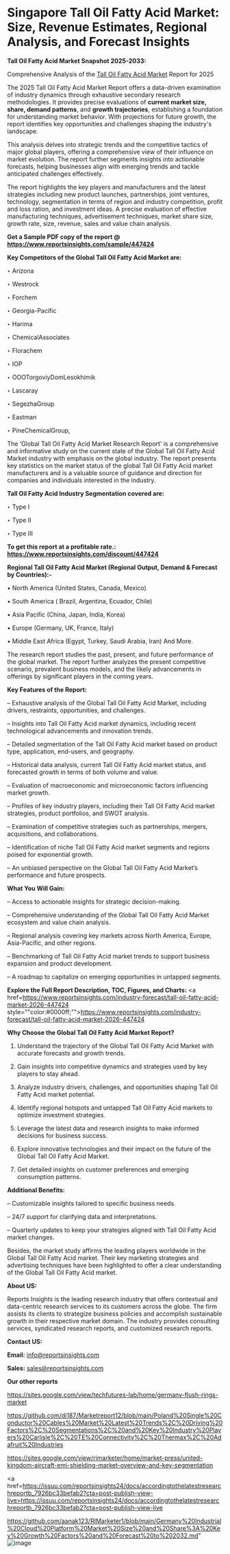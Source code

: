 # Singapore Tall Oil Fatty Acid Market: Size, Revenue Estimates, Regional Analysis, and Forecast Insights

<strong>Tall Oil Fatty Acid Market Snapshot 2025-2033:</strong>

Comprehensive Analysis of the <a href=https://www.reportsinsights.com/sample/447424>Tall Oil Fatty Acid Market</a> Report for 2025

The 2025 Tall Oil Fatty Acid Market Report offers a data-driven examination of industry dynamics through exhaustive secondary research methodologies. It provides precise evaluations of <strong>current market size, share, demand patterns</strong>, and <strong>growth trajectories</strong>, establishing a foundation for understanding market behavior. With projections for future growth, the report identifies key opportunities and challenges shaping the industry's landscape.

This analysis delves into strategic trends and the competitive tactics of major global players, offering a comprehensive view of their influence on market evolution. The report further segments insights into actionable forecasts, helping businesses align with emerging trends and tackle anticipated challenges effectively.

The report highlights the key players and manufacturers and the latest strategies including new product launches, partnerships, joint ventures, technology, segmentation in terms of region and industry competition, profit and loss ration, and investment ideas. A precise evaluation of effective manufacturing techniques, advertisement techniques, market share size, growth rate, size, revenue, sales and value chain analysis.

<strong>Get a Sample PDF copy of the report @ <a href=https://www.reportsinsights.com/sample/447424 style=color:#0000ff;>https://www.reportsinsights.com/sample/447424</a></strong>

<strong>Key Competitors of the Global Tall Oil Fatty Acid Market are:</strong>

‣ Arizona

‣ Westrock

‣ Forchem

‣ Georgia-Pacific

‣ Harima

‣ ChemicalAssociates

‣ Florachem

‣ IOP

‣ OOOTorgoviyDomLesokhimik

‣ Lascaray

‣ SegezhaGroup

‣ Eastman

‣ PineChemicalGroup,

The ‘Global Tall Oil Fatty Acid Market Research Report’ is a comprehensive and informative study on the current state of the Global Tall Oil Fatty Acid Market industry with emphasis on the global industry. The report presents key statistics on the market status of the global Tall Oil Fatty Acid market manufacturers and is a valuable source of guidance and direction for companies and individuals interested in the industry.

<strong>Tall Oil Fatty Acid Industry Segmentation covered are:</strong>

‣ Type I

‣ Type II

‣ Type III

<strong>To get this report at a profitable rate.: <a href=https://www.reportsinsights.com/discount/447424 style=color:#0000ff;>https://www.reportsinsights.com/discount/447424</a></strong>

<strong>Regional Tall Oil Fatty Acid Market (Regional Output, Demand &amp; Forecast by Countries):-</strong>

• North America (United States, Canada, Mexico)

• South America ( Brazil, Argentina, Ecuador, Chile)

• Asia Pacific (China, Japan, India, Korea)

• Europe (Germany, UK, France, Italy)

• Middle East Africa (Egypt, Turkey, Saudi Arabia, Iran) And More.

The research report studies the past, present, and future performance of the global market. The report further analyzes the present competitive scenario, prevalent business models, and the likely advancements in offerings by significant players in the coming years.

<strong>Key Features of the Report:</strong>

– Exhaustive analysis of the Global Tall Oil Fatty Acid Market, including drivers, restraints, opportunities, and challenges.

– Insights into Tall Oil Fatty Acid market dynamics, including recent technological advancements and innovation trends.

– Detailed segmentation of the Tall Oil Fatty Acid market based on product type, application, end-users, and geography.

– Historical data analysis, current Tall Oil Fatty Acid market status, and forecasted growth in terms of both volume and value.

– Evaluation of macroeconomic and microeconomic factors influencing market growth.

– Profiles of key industry players, including their Tall Oil Fatty Acid market strategies, product portfolios, and SWOT analysis.

– Examination of competitive strategies such as partnerships, mergers, acquisitions, and collaborations.

– Identification of niche Tall Oil Fatty Acid market segments and regions poised for exponential growth.

– An unbiased perspective on the Global Tall Oil Fatty Acid Market’s performance and future prospects.

<strong>What You Will Gain:</strong>

– Access to actionable insights for strategic decision-making.

– Comprehensive understanding of the Global Tall Oil Fatty Acid Market ecosystem and value chain analysis.

– Regional analysis covering key markets across North America, Europe, Asia-Pacific, and other regions.

– Benchmarking of Tall Oil Fatty Acid market trends to support business expansion and product development.

– A roadmap to capitalize on emerging opportunities in untapped segments.

<strong>Explore the Full Report Description, TOC, Figures, and Charts:</strong>
<a href=https://www.reportsinsights.com/industry-forecast/tall-oil-fatty-acid-market-2026-447424 style=""color:#0000ff;"">https://www.reportsinsights.com/industry-forecast/tall-oil-fatty-acid-market-2026-447424</a>

<strong>Why Choose the Global Tall Oil Fatty Acid Market Report?</strong>

1. Understand the trajectory of the Global Tall Oil Fatty Acid Market with accurate forecasts and growth trends.

2. Gain insights into competitive dynamics and strategies used by key players to stay ahead.

3. Analyze industry drivers, challenges, and opportunities shaping Tall Oil Fatty Acid market potential.

4. Identify regional hotspots and untapped Tall Oil Fatty Acid markets to optimize investment strategies.

5. Leverage the latest data and research insights to make informed decisions for business success.

6. Explore innovative technologies and their impact on the future of the Global Tall Oil Fatty Acid Market.

7. Get detailed insights on customer preferences and emerging consumption patterns.

<strong>Additional Benefits:</strong>

– Customizable insights tailored to specific business needs.

– 24/7 support for clarifying data and interpretations.

– Quarterly updates to keep your strategies aligned with Tall Oil Fatty Acid market changes.

Besides, the market study affirms the leading players worldwide in the Global Tall Oil Fatty Acid market. Their key marketing strategies and advertising techniques have been highlighted to offer a clear understanding of the Global Tall Oil Fatty Acid market.

<strong><strong>About US</strong>:</strong>

Reports Insights is the leading research industry that offers contextual and data-centric research services to its customers across the globe. The firm assists its clients to strategize business policies and accomplish sustainable growth in their respective market domain. The industry provides consulting services, syndicated research reports, and customized research reports.

<strong>Contact US:</strong>

<p class=><b>Email:</b> <a href=mailto:info@reportsinsights.com>info@reportsinsights.com</a></p>
<p class=><b>Sales:</b> <a href=mailto:sales@reportsinsights.com>sales@reportsinsights.com</a></p>

<strong>Our other reports</strong>

<a href=https://sites.google.com/view/techfutures-lab/home/germany-flush-rings-market>https://sites.google.com/view/techfutures-lab/home/germany-flush-rings-market</a>

<a href=https://github.com/di187/Marketreport12/blob/main/Poland%20Single%20Conductor%20Cables%20Market%20Latest%20Trends%2C%20Driving%20Factors%2C%20Segmentations%2C%20and%20Key%20Industry%20Players%20Carlisle%2C%20TE%20Connectivity%2C%20Thermax%2C%20Adafruit%20Industries>https://github.com/di187/Marketreport12/blob/main/Poland%20Single%20Conductor%20Cables%20Market%20Latest%20Trends%2C%20Driving%20Factors%2C%20Segmentations%2C%20and%20Key%20Industry%20Players%20Carlisle%2C%20TE%20Connectivity%2C%20Thermax%2C%20Adafruit%20Industries</a>

<a href=https://sites.google.com/view/rimarketer/home/market-press/united-kingdom-aircraft-emi-shielding-market-overview-and-key-segmentation>https://sites.google.com/view/rimarketer/home/market-press/united-kingdom-aircraft-emi-shielding-market-overview-and-key-segmentation</a>

<a href=https://issuu.com/reportsinsights24/docs/accordingtothelatestresearchreportb_7926bc33befab2?cta=post-publish-view-live>https://issuu.com/reportsinsights24/docs/accordingtothelatestresearchreportb_7926bc33befab2?cta=post-publish-view-live</a>

<a href=https://github.com/aanak123/RIMarketer1/blob/main/Germany%20Industrial%20Cloud%20Platform%20Market%20Size%20and%20Share%3A%20Key%20Growth%20Factors%20and%20Forecast%20to%202032.md>https://github.com/aanak123/RIMarketer1/blob/main/Germany%20Industrial%20Cloud%20Platform%20Market%20Size%20and%20Share%3A%20Key%20Growth%20Factors%20and%20Forecast%20to%202032.md</a>"
![image](https://github.com/user-attachments/assets/b5b8bc7a-efed-4a74-a9a3-872cf5c20fda)
